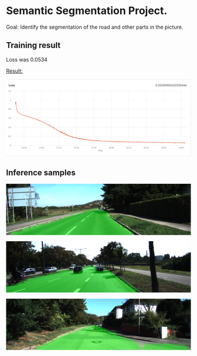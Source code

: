 # Semantic Segmentation Project.

Goal: Identify the segmentation of the road and other parts in the picture.

## Training result

Loss was 0.0534

[Result:](https://www.floydhub.com/satoshikumano/projects/semantic-segmentation/15)


![loss](./readme-images/loss.png)

## Inference samples

![image1](./readme-images/um_000042.png)

![image2](./readme-images/umm_000024.png)

![image3](./readme-images/uu_000036.png)

